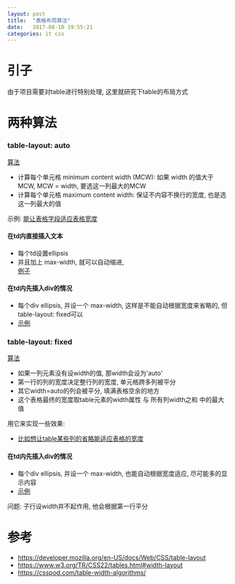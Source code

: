 ```yaml
---
layout: post
title:  "表格布局算法"
date:   2017-08-10 19:55:21
categories: it css
---
```



# 引子

由于项目需要对table进行特别处理, 这里就研究下table的布局方式

# 两种算法

### table-layout: auto
[算法](https://www.w3.org/TR/CSS22/tables.html#auto-table-layout)
- 计算每个单元格 minimum content width (MCW): 如果 width 的值大于MCW, MCW = width, 要选这一列最大的MCW
- 计算每个单元格 maximum content width: 保证不内容不换行的宽度, 也是选这一列最大的值

示例:
[能让表格字段适应表格宽度](http://jsbin.com/yoqamit/4/edit?html,output)
#### 在td内直接插入文本
- 每个td设置ellipsis
- 并且加上 max-width, 就可以自动缩进,  
[例子](http://jsbin.com/tedocugoza/edit?html,output)
#### 在td内先插入div的情况
- 每个div ellipsis, 并设一个 max-width, 这样是不能自动根据宽度来省略的, 但table-layout: fixed可以
- [示例](http://jsbin.com/tedocugoza/1/edit?html,output)

### table-layout: fixed
[算法](https://www.w3.org/TR/CSS22/tables.html#fixed-table-layout)
- 如果一列元素没有设width的值, 那width会设为'auto'
- 第一行的列的宽度决定整行列的宽度, 单元格跨多列被平分
- 其它width=auto的列会被平分, 填满表格空余的地方
- 这个表格最终的宽度取table元素的width属性 与 所有列width之和 中的最大值

用它来实现一些效果:
- [比如想让table某些列的省略能适应表格的宽度](http://jsbin.com/yoqamit/3/edit?html,output)

#### 在td内先插入div的情况
- 每个div ellipsis, 并设一个 max-width, 也能自动根据宽度适应, 尽可能多的显示内容
- [示例](http://jsbin.com/tedocugoza/edit?html,output)


问题: 子行设width并不起作用, 他会根据第一行平分
# 参考

- https://developer.mozilla.org/en-US/docs/Web/CSS/table-layout
- https://www.w3.org/TR/CSS22/tables.html#width-layout
- https://csspod.com/table-width-algorithms/